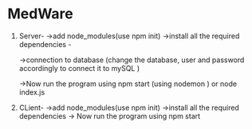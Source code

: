# MedWare

1. Server-
   ->add node_modules(use npm init)
   ->install all the required dependencies -
   <!-- "dependencies": {
       "body-parser": "^1.20.2",
       "cors": "^2.8.5",
       "dotenv": "^16.4.5",
       "express": "^4.19.2",
       "mysql": "^2.18.1",
       "mysql2": "^3.10.1",
       "nodemon": "^3.1.3"
     } -->

   ->connection to database (change the database, user and password accordingly to connect it to mySQL )
   <!-- table schema-
   -- CREATE TABLE form (
   -- id INT AUTO_INCREMENT PRIMARY KEY,
   -- formType VARCHAR(10),
   -- name VARCHAR(100),
   -- countryCode VARCHAR(10),
   -- phoneNumber VARCHAR(15)
   -- ); -->

   ->Now run the program using npm start (using nodemon ) or node index.js

2. CLient-
   ->add node_modules(use npm init)
   ->install all the required dependencies
   -> Now run the program using npm start
